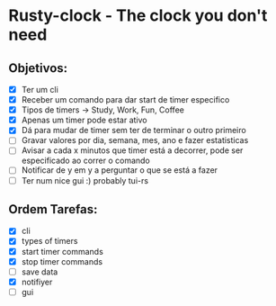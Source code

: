 # Rusty-clock - The clock you don't need

## Objetivos:
- [x] Ter um cli
- [x] Receber um comando para dar start de timer especifico
- [x] Tipos de timers -> Study, Work, Fun, Coffee
- [x] Apenas um timer pode estar ativo
- [x] Dá para mudar de timer sem ter de terminar o outro primeiro
- [ ] Gravar valores por dia, semana, mes, ano e fazer estatisticas
- [ ] Avisar a cada x minutos que timer está a decorrer, pode ser especificado ao correr o comando
- [ ] Notificar de y em y a perguntar o que se está a fazer
- [ ] Ter num nice gui :) probably tui-rs

## Ordem Tarefas:
- [x] cli 
- [x] types of timers
- [x] start timer commands
- [x] stop timer commands
- [ ] save data
- [x] notifiyer
- [ ] gui
